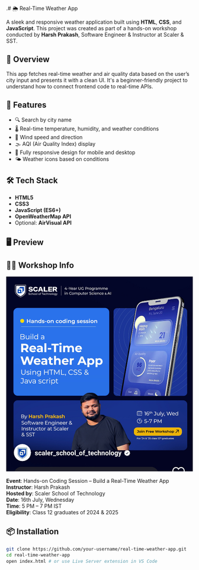 .# 🌦️ Real-Time Weather App

A sleek and responsive weather application built using **HTML**, **CSS**, and **JavaScript**. This project was created as part of a hands-on workshop conducted by **Harsh Prakash**, Software Engineer & Instructor at Scaler & SST.

## 📌 Overview

This app fetches real-time weather and air quality data based on the user’s city input and presents it with a clean UI. It's a beginner-friendly project to understand how to connect frontend code to real-time APIs.

## 🚀 Features

- 🔍 Search by city name
- 🌡️ Real-time temperature, humidity, and weather conditions
- 💨 Wind speed and direction
- 🌫️ AQI (Air Quality Index) display
- 📱 Fully responsive design for mobile and desktop
- 🌤️ Weather icons based on conditions

## 🛠️ Tech Stack

- **HTML5**
- **CSS3**
- **JavaScript (ES6+)**
- **OpenWeatherMap API**
- Optional: **AirVisual API**

## 🖥️ Preview

 <!-- Replace this with your actual screenshot -->

## 🧑‍🏫 Workshop Info
![Weather App UI](demo.png)

**Event**: Hands-on Coding Session – Build a Real-Time Weather App  
**Instructor**: Harsh Prakash  
**Hosted by**: Scaler School of Technology  
**Date**: 16th July, Wednesday  
**Time**: 5 PM – 7 PM IST  
**Eligibility**: Class 12 graduates of 2024 & 2025  

## 📦 Installation

```bash
git clone https://github.com/your-username/real-time-weather-app.git
cd real-time-weather-app
open index.html # or use Live Server extension in VS Code
